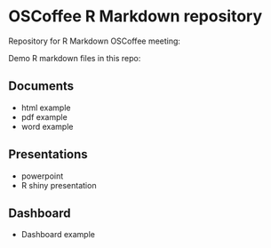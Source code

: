 # OSCoffee R Markdown repository 

Repository for R Markdown OSCoffee meeting:

Demo R markdown files in this repo:

## Documents
- html example
- pdf example
- word example

## Presentations
- powerpoint 
- R shiny presentation

## Dashboard
- Dashboard example



